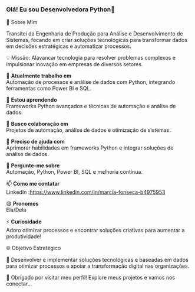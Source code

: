 ### Olá! Eu sou Desenvolvedora Python👋

🌟 Sobre Mim

Transitei da Engenharia de Produção para Análise e Desenvolvimento de Sistemas, focando em criar soluções tecnológicas para transformar dados em decisões estratégicas e automatizar processos.

💡 Missão: Alavancar tecnologia para resolver problemas complexos e impulsionar inovação em empresas de diversos setores.

🔭 **Atualmente trabalho em**  
Automação de processos e análise de dados com Python, integrando ferramentas como Power BI e SQL.

🌱 **Estou aprendendo**  
Frameworks Python avançados e técnicas de automação e análise de dados.

👯 **Busco colaboração em**  
Projetos de automação, análise de dados e otimização de sistemas.

🤔 **Preciso de ajuda com**  
Aprimorar habilidades em frameworks Python e integrar soluções de análise de dados.

💬 **Pergunte-me sobre**  
Automação, Python, Power BI, SQL e melhoria contínua.

📫 **Como me contatar**  
 LinkedIn :https://www.linkedin.com/in/marcia-fonseca-b4975953

😄 **Pronomes**  
Ela/Dela

⚡ **Curiosidade**  
Adoro otimizar processos e encontrar soluções criativas para aumentar a produtividade!

🌐 Objetivo Estratégico

💼 Desenvolver e implementar soluções tecnológicas e baseadas em dados para otimizar processos e apoiar a transformação digital nas organizações.


🌟 Obrigado por visitar meu perfil! Explore meus projetos e vamos nos conectar...

